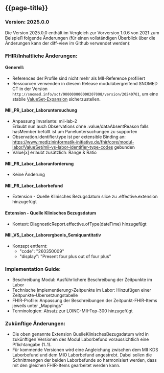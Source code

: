 ## {{page-title}}

### Version: 2025.0.0

Die Version 2025.0.0 enthält im Vergleich zur Vorversion 1.0.6 von 2021 zum Beispiel1 folgende Änderungen (für einen vollständigen Überblick über die Änderungen kann der diff-view im Github verwendet werden):

### FHIR/Inhaltliche Änderungen:

#### Generell:
-	References der Profile sind nicht mehr als MII-Reference profiliert
- Ressourcen verwenden in diesem Release modulübergreifend SNOMED CT in der Version `http://snomed.info/sct/900000000000207008/version/20240701`, um eine stabile [ValueSet-Expansion](http://hl7.org/fhir/R4/valueset.html#expansion) sicherzustellen.

#### MII_PR_Labor_Laboruntersuchung
-	Anpassung Invariante: mii-lab-2  
Erlaubt nun auch Observations ohne .value/dataAbsentReason falls hasMember befüllt ist um Paneluntersuchungen zu supporten
-	Observation.identifier.type ist per extensible Binding an: https://www.medizininformatik-initiative.de/fhir/core/modul-labor/ValueSet/mii-vs-labor-identifier-type-codes gebunden
-	Value[x] erlaubt zusätzlich: Range & Ratio

#### MII_PR_Labor_Laboranforderung
-	Keine Änderung

#### MII_PR_Labor_Laborbefund
-	Extension - Quelle Klinisches Bezugsdatum slice  zu .effective.extension hinzugefügt

#### Extension - Quelle Klinisches Bezugsdatum
-	Kontext: DiagnosticReport.effective.ofType(dateTime) hinzugefügt

#### MII_VS_Labor_Laborergbenis_Semiquantitativ
- Konzept entfernt:
  - "code": "260350009"	
  - "display": "Present four plus out of four plus"

### Implementation Guide:
-	Beschreibung Modul: Ausführlichere Beschreibung der Zeitpunkte im Labor
-	Technische Implementierung>Zeitpunkte im Labor: Hinzufügen einer Zeitpunkte-Übersetzungstabelle
-	FHIR-Profile: Anpassung der Beschreibungen der Zeitpunkt-FHIR-Items jeweils unter „Mappings“
-	Terminologien: Absatz zur LOINC-MII-Top-300 hinzugefügt

### Zukünftige Änderungen:
-	Die oben genannte Extension QuelleKlinischesBezugsdatum wird in zukünftigen Versionen des Modul Laborbefund voraussichtlich eine Pflichtangabe (1..1).
-	Für kommende Versionen wird eine Angleichung zwischen dem MII KDS Laborbefund und dem MIO Laborbefund angestrebt. Dabei sollen die Schnittmengen der beiden Laborbefunde so harmonisiert werden, dass mit den gleichen FHIR-Items gearbeitet werden kann.
